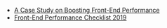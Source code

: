 - [A Case Study on Boosting Front-End Performance](https://css-tricks.com/case-study-boosting-front-end-performance/?utm_source=frontendfocus&utm_medium=email)
- [Front-End Performance Checklist 2019 ](https://www.smashingmagazine.com/2019/01/front-end-performance-checklist-2019-pdf-pages)
